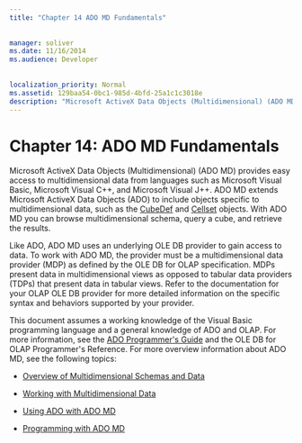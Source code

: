 ```yaml
---
title: "Chapter 14 ADO MD Fundamentals"
  
  
manager: soliver
ms.date: 11/16/2014
ms.audience: Developer
 
  
localization_priority: Normal
ms.assetid: 129baa54-0bc1-985d-4bfd-25a1c1c3018e
description: "Microsoft ActiveX Data Objects (Multidimensional) (ADO MD) provides easy access to multidimensional data from languages such as Microsoft Visual Basic, Microsoft Visual C++, and Microsoft Visual J++. ADO MD extends Microsoft ActiveX Data Objects (ADO) to include objects specific to multidimensional data, such as the CubeDef and Cellset objects. With ADO MD you can browse multidimensional schema, query a cube, and retrieve the results."
---
```


# Chapter 14: ADO MD Fundamentals

Microsoft ActiveX Data Objects (Multidimensional) (ADO MD) provides easy access to multidimensional data from languages such as Microsoft Visual Basic, Microsoft Visual C++, and Microsoft Visual J++. ADO MD extends Microsoft ActiveX Data Objects (ADO) to include objects specific to multidimensional data, such as the [CubeDef](cubedef-object-ado-md.md) and [Cellset](cellset-object-ado-md.md) objects. With ADO MD you can browse multidimensional schema, query a cube, and retrieve the results. 
  
Like ADO, ADO MD uses an underlying OLE DB provider to gain access to data. To work with ADO MD, the provider must be a multidimensional data provider (MDP) as defined by the OLE DB for OLAP specification. MDPs present data in multidimensional views as opposed to tabular data providers (TDPs) that present data in tabular views. Refer to the documentation for your OLAP OLE DB provider for more detailed information on the specific syntax and behaviors supported by your provider.
  
This document assumes a working knowledge of the Visual Basic programming language and a general knowledge of ADO and OLAP. For more information, see the [ADO Programmer's Guide](ado-programmer-s-guide.md) and the OLE DB for OLAP Programmer's Reference. For more overview information about ADO MD, see the following topics: 
  
- [Overview of Multidimensional Schemas and Data](overview-of-multidimensional-schemas-and-data.md)
    
- [Working with Multidimensional Data](working-with-multidimensional-data.md)
    
- [Using ADO with ADO MD](using-ado-with-ado-md.md)
    
- [Programming with ADO MD](programming-with-ado-md.md)
    

